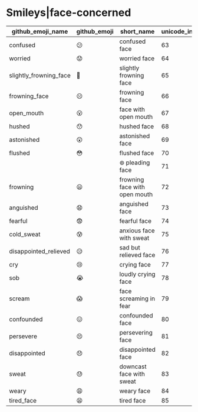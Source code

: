 # Smileys|face-concerned

|github_emoji_name|github_emoji|short_name|unicode_index|
|---|---|---|---|
|confused|:confused:|confused face|63|
|worried|:worried:|worried face|64|
|slightly_frowning_face|:slightly_frowning_face:|slightly frowning face|65|
|frowning_face|:frowning_face:|frowning face|66|
|open_mouth|:open_mouth:|face with open mouth|67|
|hushed|:hushed:|hushed face|68|
|astonished|:astonished:|astonished face|69|
|flushed|:flushed:|flushed face|70|
|||⊛ pleading face|71|
|frowning|:frowning:|frowning face with open mouth|72|
|anguished|:anguished:|anguished face|73|
|fearful|:fearful:|fearful face|74|
|cold_sweat|:cold_sweat:|anxious face with sweat|75|
|disappointed_relieved|:disappointed_relieved:|sad but relieved face|76|
|cry|:cry:|crying face|77|
|sob|:sob:|loudly crying face|78|
|scream|:scream:|face screaming in fear|79|
|confounded|:confounded:|confounded face|80|
|persevere|:persevere:|persevering face|81|
|disappointed|:disappointed:|disappointed face|82|
|sweat|:sweat:|downcast face with sweat|83|
|weary|:weary:|weary face|84|
|tired_face|:tired_face:|tired face|85|
